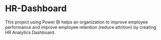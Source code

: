 # HR-Dashboard
This project using Power BI helps an organization to improve employee performance and improve employee retention (reduce attrition) by creating HR Analytics Dashboard.
